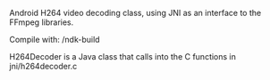 
Android H264 video decoding class, using JNI as an interface to the FFmpeg libraries.

Compile with:
  <Android NDK path>/ndk-build

H264Decoder is a Java class that calls into the C functions in jni/h264decoder.c
